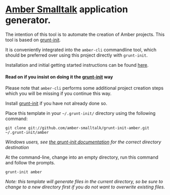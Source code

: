 # [Amber Smalltalk](http://amber-lang.net) application generator.

The intention of this tool is to automate the creation of Amber projects.
This tool is based on [grunt-init](http://gruntjs.com/project-scaffolding).

It is conveniently integrated into the `amber-cli` commandline tool, which should be preferred over using this project directly with `grunt-init`.

Installation and initial getting started instructions can be found [here](https://www.npmjs.com/package/amber#getting-amber).


#### Read on if you insist on doing it the [grunt-init](http://gruntjs.com/project-scaffolding) way

Please note that `amber-cli` performs some additional project creation steps which you will be missing if you continue this way.

Install [grunt-init](http://gruntjs.com/project-scaffolding) if you have not already done so.

Place this template in your `~/.grunt-init/` directory using the following command:

```
git clone git://github.com/amber-smalltalk/grunt-init-amber.git ~/.grunt-init/amber
```

_Windows users, see [the grunt-init documentation](http://gruntjs.com/project-scaffolding) for the correct directory destination_


At the command-line, change into an empty directory, run this command and follow the prompts.

```
grunt-init amber
```

_Note: this template will generate files in the current directory,
so be sure to change to a new directory first if you do not want to overwrite existing files._
